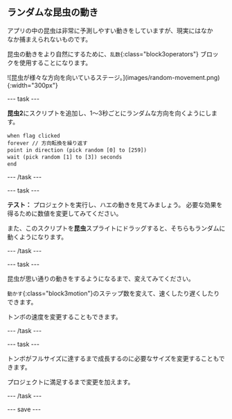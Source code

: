 ## ランダムな昆虫の動き

<div style="display: flex; flex-wrap: wrap">
<div style="flex-basis: 200px; flex-grow: 1; margin-right: 15px;">
アプリの中の昆虫は非常に予測しやすい動きをしていますが、現実にはなかなか捕まえられないものです。 

昆虫の動きをより自然にするために、`乱数`{:class="block3operators"} ブロックを使用することになります。
</div>
<div>
![昆虫が様々な方向を向いているステージ。](images/random-movement.png){:width="300px"}
</div>
</div>

--- task ---

**昆虫2**にスクリプトを追加し、1〜3秒ごとにランダムな方向を向くようにします。

```blocks3
when flag clicked
forever // 方向転換を繰り返す
point in direction (pick random [0] to [259])
wait (pick random [1] to [3]) seconds
end
```

--- /task ---

--- task ---

**テスト：** プロジェクトを実行し、ハエの動きを見てみましょう。 必要な効果を得るために数値を変更してみてください。

また、このスクリプトを**昆虫**スプライトにドラッグすると、そちらもランダムに動くようになります。

--- /task ---

--- task ---

昆虫が思い通りの動きをするようになるまで、変えてみてください。

`動かす`{:class="block3motion"}のステップ数を変えて、速くしたり遅くしたりできます。

トンボの速度を変更することもできます。

--- /task ---

--- task ---

トンボがフルサイズに達するまで成長するのに必要なサイズを変更することもできます。

プロジェクトに満足するまで変更を加えます。

--- /task ---

--- save ---
